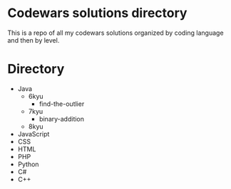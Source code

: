 # Codewars solutions directory

This is a repo of all my codewars solutions organized by coding language and then by level.  

# Directory
* Java
  * 6kyu
    * find-the-outlier
  * 7kyu
    * binary-addition
  * 8kyu
* JavaScript
* CSS
* HTML
* PHP
* Python
* C#
* C++

